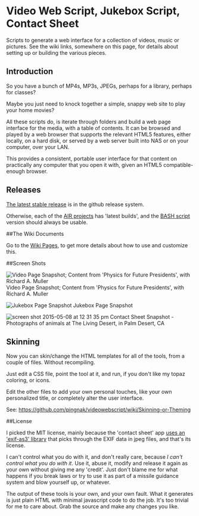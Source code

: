 # Video Web Script, Jukebox Script, Contact Sheet

Scripts to generate a web interface for a collection of videos, music or pictures.  See the wiki links, somewhere on this page, for details about setting up or building the various pieces.

## Introduction

So you have a bunch of MP4s, MP3s, JPEGs, perhaps for a library, perhaps for classes?  

Maybe you just need to knock together a simple, snappy web site to play your home movies?

All these scripts do, is iterate through folders and build a web page interface for the media, with a table of contents.  It can be browsed and played by a web browser that supports the relevant HTML5 features, either locally, on a hard disk, or served by a web server built into NAS or on your computer, over your LAN.

This provides a consistent, portable user interface for that content on practically any computer that you open it with, given an HTML5 compatible-enough browser.

## Releases

[The latest stable release](https://github.com/pingnak/videowebscript/releases) is in the github release system.

Otherwise, each of the [AIR projects](https://github.com/pingnak/videowebscript/tree/master/AIR) has 'latest builds', and the [BASH script](https://github.com/pingnak/videowebscript/tree/master/BASH) version should always be usable.

##The Wiki Documents

Go to the [Wiki Pages](https://github.com/pingnak/videowebscript/wiki), to get more details about how to use and customize this.

##Screen Shots

![Video Page Snapshot; Content from 'Physics for Future Presidents', with Richard A. Muller](https://cloud.githubusercontent.com/assets/6754243/7543798/5214d796-f57c-11e4-98c9-1495db16b0be.png)
Video Page Snapshot; Content from 'Physics for Future Presidents', with Richard A. Muller

![Jukebox Page Snapshot](https://cloud.githubusercontent.com/assets/6754243/7543869/e85ec2c0-f57c-11e4-96f9-706c0805d161.png)
Jukebox Page Snapshot

![screen shot 2015-05-08 at 12 31 35 pm](https://cloud.githubusercontent.com/assets/6754243/7544019/3d71af24-f57e-11e4-93b7-4c28895d9cf7.png)
Contact Sheet Snapshot - Photographs of animals at The Living Desert, in Palm Desert, CA

## Skinning

Now you can skin/change the HTML templates for all of the tools, from a couple of files.  Without recompiling.  

Just edit a CSS file, point the tool at it, and run, if you don't like my topaz coloring, or icons.

Edit the other files to add your own personal touches, like your own personalized title, or completely alter the user interface.

See: https://github.com/pingnak/videowebscript/wiki/Skinning-or-Theming

##License

I picked the MIT license, mainly because the 'contact sheet' app [uses an 'exif-as3' library](https://github.com/bashi/exif-as3) that picks through the EXIF data in jpeg files, and that's its license.

I can't control what you do with it, and don't really care, because _I can't control what you do with it_.  Use it, abuse it, modify and release it again as your own without giving me any 'credit'.  Just don't blame me for what happens if you break laws or try to use it as part of a missile guidance system and blow yourself up, or whatever.

The output of these tools is your own, and your own fault.  What it generates is just plain HTML with minimal javascript code to do the job.  It's too trivial for me to care about.  Grab the source and make any changes you like.

